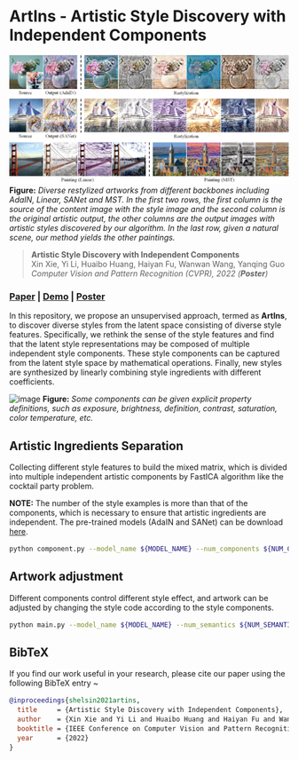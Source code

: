 # ArtIns - Artistic Style Discovery with Independent Components

![image](./fig.png)
**Figure:** *Diverse restylized artworks from different backbones including AdaIN, Linear, SANet and MST. In the first two rows, the first column is the source of the content image with the style image and the second column is the original artistic output, the other columns are the output images with artistic styles discovered by our algorithm. In the last row, given a natural scene, our method yields the other paintings.*

> **Artistic Style Discovery with Independent Components** <br>
> Xin Xie, Yi Li, Huaibo Huang, Haiyan Fu, Wanwan Wang, Yanqing Guo <br>
> *Computer Vision and Pattern Recognition (CVPR), 2022 (**Poster**)*
### [Paper](https://github.com/Shelsin/ArtIns) | [Demo](https://youtu.be/7AeKzYWRotk) | [Poster](https://github.com/Shelsin/FIleStore/blob/main/ArtIns_CVPR2022/ArtIns_poster.pdf)

In this repository, we propose an unsupervised approach, termed as **ArtIns**, to discover diverse styles from the latent space consisting of diverse style features. Specifically, we rethink the sense of the style features and find that the latent style representations may be composed of multiple independent style components. These style components can be captured from the latent style space by mathematical operations. Finally, new styles are synthesized by linearly combining style ingredients with different coefficients.

![image](./fig2.png)
**Figure:** *Some components can be given explicit property definitions, such as exposure, brightness, definition, contrast, saturation, color temperature, etc.*

## Artistic Ingredients Separation
Collecting different style features to build the mixed matrix, which is divided into multiple independent artistic components by FastICA algorithm like the cocktail party problem. 

**NOTE:** The number of the style examples is more than that of the components, which is necessary to ensure that artistic ingredients are independent. The pre-trained models (AdaIN and SANet) can be download [here](https://drive.google.com/drive/folders/1A81l0uQ4xFvfGNtdXFF8jXYCvNzca4uE).

```bash
python component.py --model_name ${MODEL_NAME} --num_components ${NUM_COMPONENTS}
```

## Artwork adjustment
Different components control different style effect, and artwork can be adjusted by changing the style code according to the style components.
```bash
python main.py --model_name ${MODEL_NAME} --num_semantics ${NUM_SEMANTICS}
```


## BibTeX
If you find our work useful in your research, please cite our paper using the following BibTeX entry ~ 

```bibtex
@inproceedings{shelsin2021artins,
  title     = {Artistic Style Discovery with Independent Components},
  author    = {Xin Xie and Yi Li and Huaibo Huang and Haiyan Fu and Wanwan Wang and Yanqing Guo},
  booktitle = {IEEE Conference on Computer Vision and Pattern Recognition (CVPR)},
  year      = {2022}
}
```
